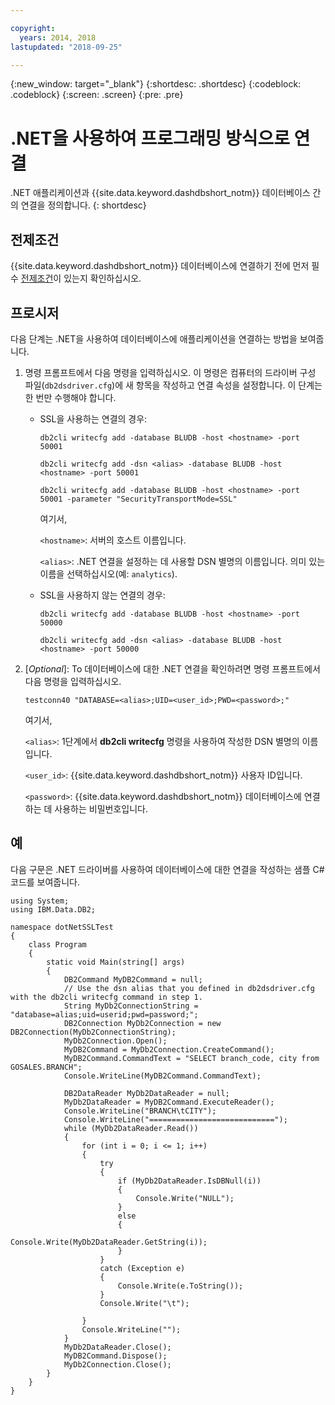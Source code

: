 ```yaml
---

copyright:
  years: 2014, 2018
lastupdated: "2018-09-25"

---
```


<!-- Attribute definitions --> 
{:new_window: target="_blank"}
{:shortdesc: .shortdesc}
{:codeblock: .codeblock}
{:screen: .screen}
{:pre: .pre}

# .NET을 사용하여 프로그래밍 방식으로 연결

.NET 애플리케이션과 {{site.data.keyword.dashdbshort_notm}} 데이터베이스 간의 연결을 정의합니다.
{: shortdesc}

## 전제조건

{{site.data.keyword.dashdbshort_notm}} 데이터베이스에 연결하기 전에 먼저 필수 [전제조건](connecting.html#prereqs)이 있는지 확인하십시오.

<!-- Before you can connect to your database, you must perform the following steps:

- [Verify prerequisites](prereqs.html), including installing driver packages, configuring your local environment, and downloading SSL certificates (if needed)
- Collect [connection information](credentials.html), including database details such as host name and port numbers, and connection credentials such as user ID and password -->

## 프로시저

다음 단계는 .NET을 사용하여 데이터베이스에 애플리케이션을 연결하는 방법을 보여줍니다.

1. 명령 프롬프트에서 다음 명령을 입력하십시오. 이 명령은 컴퓨터의 드라이버 구성 파일(`db2dsdriver.cfg`)에 새 항목을 작성하고 연결 속성을 설정합니다. 이 단계는 한 번만 수행해야 합니다.
        
   - SSL을 사용하는 연결의 경우:

     `db2cli writecfg add -database BLUDB -host <hostname> -port 50001`

     `db2cli writecfg add -dsn <alias> -database BLUDB -host <hostname> -port 50001`

     `db2cli writecfg add -database BLUDB -host <hostname> -port 50001 -parameter "SecurityTransportMode=SSL"`

     여기서,

     `<hostname>`: 서버의 호스트 이름입니다.
    
     `<alias>`: .NET 연결을 설정하는 데 사용할 DSN 별명의 이름입니다. 의미 있는 이름을 선택하십시오(예: `analytics`). 

   - SSL을 사용하지 않는 연결의 경우:

     `db2cli writecfg add -database BLUDB -host <hostname> -port 50000`

     `db2cli writecfg add -dsn <alias> -database BLUDB -host <hostname> -port 50000`

2. [*Optional*]: To 데이터베이스에 대한 .NET 연결을 확인하려면 명령 프롬프트에서 다음 명령을 입력하십시오.

   `testconn40 "DATABASE=<alias>;UID=<user_id>;PWD=<password>;"`

   여기서,

   `<alias>`: 1단계에서 **db2cli writecfg** 명령을 사용하여 작성한 DSN 별명의 이름입니다.
    
   `<user_id>`: {{site.data.keyword.dashdbshort_notm}} 사용자 ID입니다. 
    
   `<password>`: {{site.data.keyword.dashdbshort_notm}} 데이터베이스에 연결하는 데 사용하는 비밀번호입니다. 

## 예

다음 구문은 .NET 드라이버를 사용하여 데이터베이스에 대한 연결을 작성하는 샘플 C# 코드를 보여줍니다.

```
using System;
using IBM.Data.DB2;

namespace dotNetSSLTest
{
    class Program
    {
        static void Main(string[] args)
        {
            DB2Command MyDB2Command = null;
            // Use the dsn alias that you defined in db2dsdriver.cfg with the db2cli writecfg command in step 1.
            String MyDb2ConnectionString = "database=alias;uid=userid;pwd=password;"; 
            DB2Connection MyDb2Connection = new DB2Connection(MyDb2ConnectionString);
            MyDb2Connection.Open();
            MyDB2Command = MyDb2Connection.CreateCommand();
            MyDB2Command.CommandText = "SELECT branch_code, city from GOSALES.BRANCH";
            Console.WriteLine(MyDB2Command.CommandText);

            DB2DataReader MyDb2DataReader = null;
            MyDb2DataReader = MyDB2Command.ExecuteReader();
            Console.WriteLine("BRANCH\tCITY");
            Console.WriteLine("============================");
            while (MyDb2DataReader.Read())
            {
                for (int i = 0; i <= 1; i++)
                {
                    try
                    {
                        if (MyDb2DataReader.IsDBNull(i))
                        {
                            Console.Write("NULL");
                        }
                        else
                        {
                            Console.Write(MyDb2DataReader.GetString(i));
                        }
                    }
                    catch (Exception e)
                    {
                        Console.Write(e.ToString());
                    }
                    Console.Write("\t"); 

                }
                Console.WriteLine("");
            }
            MyDb2DataReader.Close();
            MyDB2Command.Dispose();
            MyDb2Connection.Close();
        }
    }
}
```

